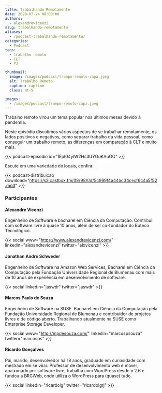 ```yaml
---
title: Trabalhando Remotamente
date: 2020-07-24 08:00:00
authors:
  - alexandrevicenzi
slug: trabalhando-remotamente
aliases:
  - /podcast-trabalhando-remotamente/
categories:
  - Podcast
tags:
  - trabalho remoto
  - CLT
  - PJ

thumbnail:
  image: /images/podcast/trampo-remoto-capa.jpeg
  alt: Trabalho Remoto
  caption: caption
  class: mt-5

images:
  - /images/podcast/trampo-remoto-capa.jpeg
---
```


Trabalho remoto virou um tema popular nos últimos meses devido à pandemia.

Neste episódio discutimos vários aspectos de se trabalhar remotamente, os lados positivos e negativos, como separar trabalho da vida pessoal, como conseguir um trabalho remoto, as diferenças em comparação à CLT e muito mais.

{{< podcast-episodio id="1EpI04yIW2Hc3UYGuKAuGO" >}}

Escute em uma variedade de locais, confira:

{{< podcast-distribuicao download="https://s3.castbox.fm/08/98/0d/5c969f4a44bc34cecf6c4a5f52.mp3" >}}

### Participantes

#### Alexandre Vicenzi

Engenheiro de Software e bacharel em Ciência da Computação. Contribui com software livre à quase 10 anos, além de ser co-fundador do Buteco Tecnológico.

{{< social www="https://www.alexandrevicenzi.com/" linkedin="alexandrevicenzi" twitter="alxvicenzi" >}}

#### Jonathan André Schweder

Engenheiro de Software na Amazon Web Services, Bacharel em Ciência da Computação pela Fundação Universidade Regional de Blumenau com mais de 10 anos de experiência em desenvolvimento de software.

{{< social linkedin="jaswdr" twitter="jaswdr" >}}

#### Marcos Paulo de Souza

Engenheiro de Software na SUSE. Bacharel em Ciência da Computação pela Fundação Universidade Regional de Blumenau e contribuidor de projetos livres e de código aberto. Trabalhando atualmente na SUSE como Enterprise Storage Developer.

{{< social www="http://mpdesouza.com/" linkedin="marcospsouza" twitter="marcosps" >}}

#### Ricardo Gonçalves

Pai, marido, desenvolvedor há 18 anos, graduado em curiosidade com mestrado em se virar. Professor de desenvolvimento web e móvel, apaixonado por software livre, trabalha com WordPress desde o 2.6 e fundou a BRGWeb, onde utiliza o WordPress para (quase) tudo.

{{< social linkedin="ricardolg" twitter="ricardolgrj" >}}
